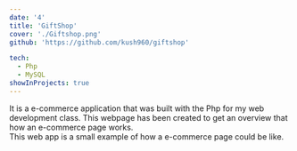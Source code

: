 ```yaml
---
date: '4'
title: 'GiftShop'
cover: './Giftshop.png'
github: 'https://github.com/kush960/giftshop'

tech:
  - Php
  - MySQL
showInProjects: true
---
```


It is a e-commerce application that was built with the Php for my web development class. This webpage has been created to get an overview that how an e-commerce page works.<br/>
This web app is a small example of how a e-commerce page could be like.
